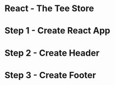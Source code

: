 # React - The Tee Store

# Step 1 - Create React App

# Step 2 - Create Header

# Step 3 - Create Footer
